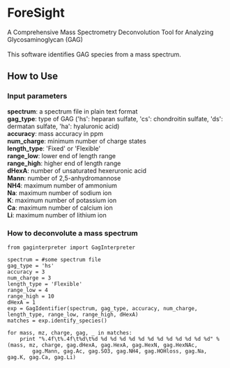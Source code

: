 # ForeSight
A Comprehensive Mass Spectrometry Deconvolution Tool for Analyzing Glycosaminoglycan (GAG)</br>
</br>
This software identifies GAG species from a mass spectrum. 

## How to Use 
### Input parameters
<b>spectrum</b>: a spectrum file in plain text format</br>
<b>gag_type</b>: type of GAG ('hs': heparan sulfate, 'cs': chondroitin sulfate, 'ds': dermatan sulfate, 'ha': hyaluronic acid)</br>
<b>accuracy</b>: mass accuracy in ppm</br>
<b>num_charge</b>: minimum number of charge states</br>
<b>length_type</b>: 'Fixed' or 'Flexible'</br>
<b>range_low</b>: lower end of length range</br>
<b>range_high</b>: higher end of length range</br>
<b>dHexA</b>: number of unsaturated hexeruronic acid</br>
<b>Mann</b>: number of 2,5-anhydromannose</br>
<b>NH4</b>: maximum number of ammonium</br>
<b>Na</b>: maximum number of sodium ion</br>
<b>K</b>: maximum number of potassium ion</br>
<b>Ca</b>: maximum number of calcium ion</br>
<b>Li</b>: maximum number of lithium ion</br>

### How to deconvolute a mass spectrum
    from gaginterpreter import GagInterpreter
    
    spectrum = #some spectrum file
    gag_type = 'hs'
    accuracy = 3
    num_charge = 3
    length_type = 'Flexible'
    range_low = 4
    range_high = 10
    dHexA = 1
    exp = GagIdentifier(spectrum, gag_type, accuracy, num_charge, length_type, range_low, range_high, dHexA)
    matches = exp.identify_species()
    
    for mass, mz, charge, gag, _ in matches:
        print "%.4f\t%.4f\t%d\t%d %d %d %d %d %d %d %d %d %d %d %d %d" % (mass, mz, charge, gag.dHexA, gag.HexA, gag.HexN, gag.HexNAc,
            gag.Mann, gag.Ac, gag.SO3, gag.NH4, gag.HOHloss, gag.Na, gag.K, gag.Ca, gag.Li)
    

